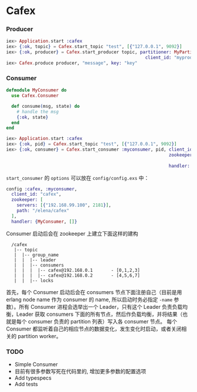 Cafex
=====

### Producer

```elixir
iex> Application.start :cafex
iex> {:ok, topic} = Cafex.start_topic "test", [{"127.0.0.1", 9092}]
iex> {:ok, producer} = Cafex.start_producer topic, partitioner: MyPartitioner,
                                                     client_id: "myproducer"
iex> Cafex.produce producer, "message", key: "key"
```

### Consumer

```elixir
defmodule MyConsumer do
  use Cafex.Consumer

  def consume(msg, state) do
    # handle the msg
    {:ok, state}
  end
end

iex> Application.start :cafex
iex> {:ok, pid} = Cafex.start_topic "test", [{"127.0.0.1", 9092}]
iex> {:ok, consumer} = Cafex.start_consumer :myconsumer, pid, client_id: "myconsumer",
                                                              zookeeper: [servers: [{"192.168.99.100", 2181}],
                                                                          path: "/cafex"],
                                                              handler: {MyConsumer, []}                                         
```

`start_consumer` 的 `options` 可以放在 `config/config.exs` 中：

```elixir
config :cafex, :myconsumer,
  client_id: "cafex",
  zookeeper: [
    servers: [{"192.168.99.100", 2181}],
    path: "/elena/cafex"
  ],
  handler: {MyConsumer, []}
```

Consumer 启动后会在 zookeeper 上建立下面这样的建构

```
  /cafex
   |-- topic
   |  |-- group_name
   |  |  |-- leader
   |  |  |-- consumers
   |  |  |  |-- cafex@192.168.0.1       - [0,1,2,3]
   |  |  |  |-- cafex@192.168.0.2       - [4,5,6,7]
   |  |  |-- locks
```

首先，每个 Consumer 启动后会在 consumers 节点下面注册自己（目前是用 erlang node name 作为 consumer 的 name, 所以启动时务必指定 `-name` 参数）。所有 Consumer 进程会选举出一个 Leader，只有这个 Leader 负责负载均衡，Leader 获取 consumers 下面的所有节点，然后作负载均衡，并将结果（也就是每个 consumer 负责的 partition 列表）写入各 consumer 节点。 每个 Consumer 都监听着自己的相应节点的数据变化，发生变化时启动，或者关闭相关的 partition worker。


### TODO

* Simple Consumer
* 目前有很多参数写死在代码里的, 增加更多参数的配置选项
* Add typespecs
* Add tests
